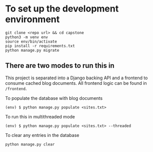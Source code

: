 # To set up the development environment

```shell
git clone <repo url> && cd capstone
python3 -m venv env
source env/bin/activate
pip install -r requirements.txt
python manage.py migrate
```

## There are two modes to run this in

This project is separated into a Django backing API and a frontend to consume cached blog documents. All frontend logic can be found in `/frontend`. 

To populate the database with blog documents

```shell
(env) $ python manage.py populate <sites.txt>
```

To run this in multithreaded mode 

```shell
(env) $ python manage.py populate <sites.txt> --threaded
```

To clear any entries in the database
```shell
python manage.py clear
```